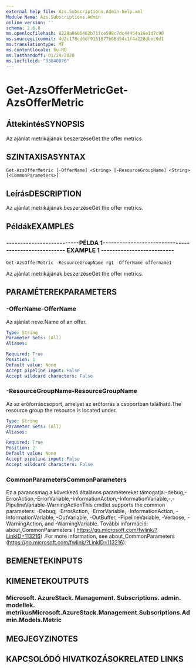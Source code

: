 ```yaml
---
external help file: Azs.Subscriptions.Admin-help.xml
Module Name: Azs.Subscriptions.Admin
online version: ''
schema: 2.0.0
ms.openlocfilehash: 8228a8605462b71fce598c7dc44454a16e1d7c90
ms.sourcegitcommit: 4d2c178cd6df9151877b08d54c1f4a228dbec9d1
ms.translationtype: MT
ms.contentlocale: hu-HU
ms.lasthandoff: 01/29/2020
ms.locfileid: "93840070"
---
```

# <span data-ttu-id="225e5-101">Get-AzsOfferMetric</span><span class="sxs-lookup"><span data-stu-id="225e5-101">Get-AzsOfferMetric</span></span>

## <span data-ttu-id="225e5-102">Áttekintés</span><span class="sxs-lookup"><span data-stu-id="225e5-102">SYNOPSIS</span></span>
<span data-ttu-id="225e5-103">Az ajánlat metrikájának beszerzése</span><span class="sxs-lookup"><span data-stu-id="225e5-103">Get the offer metrics.</span></span>

## <span data-ttu-id="225e5-104">SZINTAXISA</span><span class="sxs-lookup"><span data-stu-id="225e5-104">SYNTAX</span></span>

```
Get-AzsOfferMetric [-OfferName] <String> [-ResourceGroupName] <String> [<CommonParameters>]
```

## <span data-ttu-id="225e5-105">Leírás</span><span class="sxs-lookup"><span data-stu-id="225e5-105">DESCRIPTION</span></span>
<span data-ttu-id="225e5-106">Az ajánlat metrikájának beszerzése</span><span class="sxs-lookup"><span data-stu-id="225e5-106">Get the offer metrics.</span></span>

## <span data-ttu-id="225e5-107">Példák</span><span class="sxs-lookup"><span data-stu-id="225e5-107">EXAMPLES</span></span>

### <span data-ttu-id="225e5-108">--------------------------PÉLDA 1--------------------------</span><span class="sxs-lookup"><span data-stu-id="225e5-108">-------------------------- EXAMPLE 1 --------------------------</span></span>
```
Get-AzsOfferMetric -ResourceGroupName rg1 -OfferName offername1
```

<span data-ttu-id="225e5-109">Az ajánlat metrikájának beszerzése</span><span class="sxs-lookup"><span data-stu-id="225e5-109">Get the offer metrics.</span></span>

## <span data-ttu-id="225e5-110">PARAMÉTEREK</span><span class="sxs-lookup"><span data-stu-id="225e5-110">PARAMETERS</span></span>

### <span data-ttu-id="225e5-111">-OfferName</span><span class="sxs-lookup"><span data-stu-id="225e5-111">-OfferName</span></span>
<span data-ttu-id="225e5-112">Az ajánlat neve.</span><span class="sxs-lookup"><span data-stu-id="225e5-112">Name of an offer.</span></span>

```yaml
Type: String
Parameter Sets: (All)
Aliases: 

Required: True
Position: 1
Default value: None
Accept pipeline input: False
Accept wildcard characters: False
```

### <span data-ttu-id="225e5-113">-ResourceGroupName</span><span class="sxs-lookup"><span data-stu-id="225e5-113">-ResourceGroupName</span></span>
<span data-ttu-id="225e5-114">Az az erőforráscsoport, amelyet az erőforrás a csoportban található.</span><span class="sxs-lookup"><span data-stu-id="225e5-114">The resource group the resource is located under.</span></span>

```yaml
Type: String
Parameter Sets: (All)
Aliases: 

Required: True
Position: 2
Default value: None
Accept pipeline input: False
Accept wildcard characters: False
```

### <span data-ttu-id="225e5-115">CommonParameters</span><span class="sxs-lookup"><span data-stu-id="225e5-115">CommonParameters</span></span>
<span data-ttu-id="225e5-116">Ez a parancsmag a következő általános paramétereket támogatja:-debug,-ErrorAction,-ErrorVariable,-InformationAction,-InformationVariable,-,-PipelineVariable-WarningAction</span><span class="sxs-lookup"><span data-stu-id="225e5-116">This cmdlet supports the common parameters: -Debug, -ErrorAction, -ErrorVariable, -InformationAction, -InformationVariable, -OutVariable, -OutBuffer, -PipelineVariable, -Verbose, -WarningAction, and -WarningVariable.</span></span> <span data-ttu-id="225e5-117">További információ: about_CommonParameters ( https://go.microsoft.com/fwlink/?LinkID=113216) .</span><span class="sxs-lookup"><span data-stu-id="225e5-117">For more information, see about_CommonParameters (https://go.microsoft.com/fwlink/?LinkID=113216).</span></span>

## <span data-ttu-id="225e5-118">BEMENETEK</span><span class="sxs-lookup"><span data-stu-id="225e5-118">INPUTS</span></span>

## <span data-ttu-id="225e5-119">KIMENETEK</span><span class="sxs-lookup"><span data-stu-id="225e5-119">OUTPUTS</span></span>

### <span data-ttu-id="225e5-120">Microsoft. AzureStack. Management. Subscriptions. admin. modellek. metrikus</span><span class="sxs-lookup"><span data-stu-id="225e5-120">Microsoft.AzureStack.Management.Subscriptions.Admin.Models.Metric</span></span>

## <span data-ttu-id="225e5-121">MEGJEGYZI</span><span class="sxs-lookup"><span data-stu-id="225e5-121">NOTES</span></span>

## <span data-ttu-id="225e5-122">KAPCSOLÓDÓ HIVATKOZÁSOK</span><span class="sxs-lookup"><span data-stu-id="225e5-122">RELATED LINKS</span></span>

